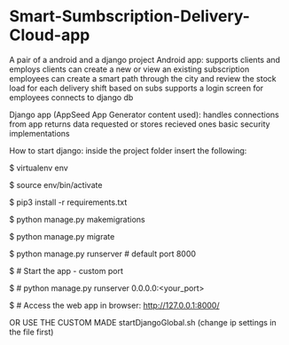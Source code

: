 # Smart-Sumbscription-Delivery-Cloud-app
A pair of a android and a django project
Android app: 
  supports clients and employs
  clients can create a new or view an existing subscription
  employees can create a smart path through the city and review the stock load for each delivery shift based on subs
  supports a login screen for employees
  connects to django db
 
Django app (AppSeed App Generator content used):
  handles connections from app
  returns data requested or stores recieved ones
  basic security implementations


How to start django: inside the project folder insert the following:

$ virtualenv env

$ source env/bin/activate

$ pip3 install -r requirements.txt

$ python manage.py makemigrations

$ python manage.py migrate

$ python manage.py runserver # default port 8000

$ # Start the app - custom port 

$ # python manage.py runserver 0.0.0.0:<your_port>


$ # Access the web app in browser: http://127.0.0.1:8000/


OR USE THE CUSTOM MADE startDjangoGlobal.sh (change ip settings in the file first)


